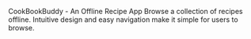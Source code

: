 CookBookBuddy - An Offline Recipe App
Browse a collection of recipes offline.
Intuitive design and easy navigation make it simple for users to browse.

